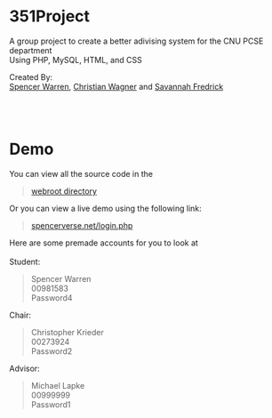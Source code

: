 # 351Project

A group project to create a better adivising system for the CNU PCSE department  
Using PHP, MySQL, HTML, and CSS

Created By:  
[Spencer Warren](https://github.com/Spencer-Warren), [Christian Wagner](https://github.com/ChristianMingl3) and [Savannah Fredrick](https://github.com/savannahfredrick)

<br></br>
# Demo

You can view all the source code in the  
> [webroot directory](webroot)  

Or you can view a live demo using the following link:

>[spencerverse.net/login.php](http://www.spencerverse.net/login.php)

Here are some premade accounts for you to look at
<br></br>
Student:  
>Spencer Warren  
00981583  
Password4 

Chair:  
>Christopher Krieder  
00273924   
Password2

Advisor:
>Michael Lapke  
00999999  
Password1

